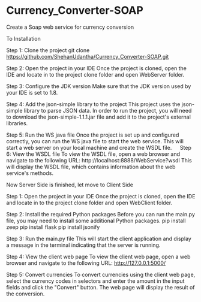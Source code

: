 # Currency_Converter-SOAP
Create a Soap web service for currency conversion

To Installation

Step 1: Clone the project
git clone https://github.com/ShehanUdantha/Currency_Converter-SOAP.git

Step 2: Open the project in your IDE
Once the project is cloned, open the IDE and locate in to the project clone folder and open WebServer folder.

Step 3: Configure the JDK version
Make sure that the JDK version used by your IDE is set to 1.8.

Step 4: Add the json-simple library to the project
This project uses the json-simple library to parse JSON data. In order to run the project, you will need to download the json-simple-1.1.1.jar file and add it to the project's external libraries.

Step 5: Run the WS java file
Once the project is set up and configured correctly, you can run the WS java file to start the web service. This will start a web server on your local machine and create the WSDL file.
 
Step 6: View the WSDL file
To view the WSDL file, open a web browser and navigate to the following URL:
http://localhost:8888/WebService?wsdl
This will display the WSDL file, which contains information about the web service's methods.

Now Server Side is finished, let move to Client Side

Step 1: Open the project in your IDE
Once the project is cloned, open the IDE and locate in to the project clone folder and open WebClient folder.

Step 2: Install the required Python packages
Before you can run the main.py file, you may need to install some additional Python packages.
pip install zeep
pip install flask
pip install jsonify

Step 3: Run the main.py file
This will start the client application and display a message in the terminal indicating that the server is running.

Step 4: View the client web page
To view the client web page, open a web browser and navigate to the following URL: http://127.0.0.1:5000/

Step 5: Convert currencies
To convert currencies using the client web page, select the currency codes in selectors and enter the amount in the input fields and click the "Convert" button. The web page will display the result of the conversion.
